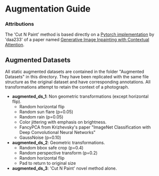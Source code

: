 # Augmentation Guide

### Attributions
The 'Cut N Paint' method is based directly on a [Pytorch implementation](https://github.com/daa233/generative-inpainting-pytorch) by 'daa233' of a paper named [Generative Image Inpainting with Contextual Attention](https://arxiv.org/abs/1801.07892).



## Augmented Datasets
All static augmented datasets are contained in the folder "Augmented Datasets" in this directory. They have been replicated with the same file structure as the original dataset and have corresponding annotations. All transformations attempt to retain the context of a photograph.
- **augmented_ds_1**: Non geometric transformations (except horizontal flip).
    - Random horizontal flip
    - Random sun flare (p=0.05)
    - Random rain (p=0.05)
    - Color jittering with emphasis on brightness.
    - FancyPCA from Krizhevsky's paper "ImageNet Classification with Deep Convolutional Neural Networks"
    - GaussNoise (p=0.10)
- **augmented_ds_2**: Geometric transformations.
    - Random bbox safe crop (p=0.4)
    - Random perspective transform (p=0.2)
    - Random horizontal flip
    - Pad to return to original size
- **augmented_ds_3**: 'Cut N Paint' novel method alone.


